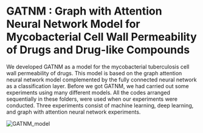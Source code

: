 # GATNM : Graph with Attention Neural Network Model for Mycobacterial Cell Wall Permeability of Drugs and Drug-like Compounds
We developed GATNM as a model for the mycobacterial tuberculosis cell wall permeability of drugs. This model is based on the graph attention neural network model complemented by the fully connected neural network as a classification layer. 
Before we got GATNM, we had carried out some experiments using many different models. All the codes arranged sequentially in these folders, were used when our experiments were conducted. Three experiments consist of machine learning, deep learning, and graph with attention neural network experiments.  

![GATNM_model](https://github.com/asw1982/MTbPrediction/assets/99703772/f947662d-43ab-451c-b7fe-0fe346ed3a74)


